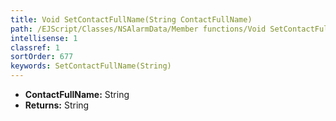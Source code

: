 ```yaml
---
title: Void SetContactFullName(String ContactFullName)
path: /EJScript/Classes/NSAlarmData/Member functions/Void SetContactFullName(String p_0)
intellisense: 1
classref: 1
sortOrder: 677
keywords: SetContactFullName(String)
---
```



* **ContactFullName:** String
* **Returns:** String


